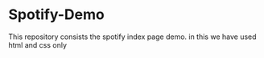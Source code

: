 # Spotify-Demo
This repository consists the spotify index page demo. in this we have used html and css only 
